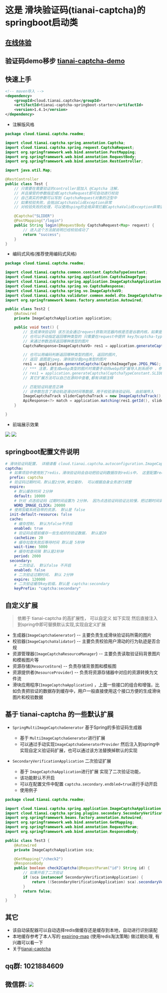 # 这是 滑块验证码(tianai-captcha)的springboot启动类

## [在线体验](https://www.tianai.cloud)

## 验证码demo移步 [tianai-captcha-demo](https://gitee.com/tianai/tianai-captcha-demo)

## 快速上手

```xml
<!-- maven导入 -->
<dependency>
    <groupId>cloud.tianai.captcha</groupId>
    <artifactId>tianai-captcha-springboot-starter</artifactId>
    <version>1.4.1</version>
</dependency>
```

- 注解版风格

```java
package cloud.tianai.captcha.readme;

import cloud.tianai.captcha.spring.annotation.Captcha;
import cloud.tianai.captcha.spring.request.CaptchaRequest;
import org.springframework.web.bind.annotation.PostMapping;
import org.springframework.web.bind.annotation.RequestBody;
import org.springframework.web.bind.annotation.RestController;

import java.util.Map;

@RestController
public class Test {
    // 只需要在需要验证的controller层加入 @Captcha 注解，
    // 并且接受的参数指定成CaptchaRequest即可自动进行校验
    // 自己真实的参数可以写到 CaptchaRequest对象的泛型中
    // 如果校验失败，会抛出CaptchaValidException异常
    // 对校验失败的处理，可以使用sping的全局异常拦截CaptchaValidException异常进行处理

    @Captcha("SLIDER")
    @PostMapping("/login")
    public String login(@RequestBody CaptchaRequest<Map> request) {
        // 进入这个方法就说明已经校验成功了
        return "success";
    }
}

```

- 编码式风格(推荐使用编码式风格)

```java
package cloud.tianai.captcha.readme;

import cloud.tianai.captcha.common.constant.CaptchaTypeConstant;
import cloud.tianai.captcha.spring.application.CaptchaImageType;
import cloud.tianai.captcha.spring.application.ImageCaptchaApplication;
import cloud.tianai.captcha.spring.vo.CaptchaResponse;
import cloud.tianai.captcha.spring.vo.ImageCaptchaVO;
import cloud.tianai.captcha.validator.common.model.dto.ImageCaptchaTrack;
import org.springframework.beans.factory.annotation.Autowired;

public class Test2 {
    @Autowired
    private ImageCaptchaApplication application;

    public void test() {
        // 生成滑块验证码 该方法会通过request获取浏览器内核是否是谷歌内核，如果是则返回webp类型的图片 否则返回jpeg+png类型的图片
        // 也可以手动指定返回哪种类型的 只需要在request中提供 key为captcha-type的参数(可以放到参数中或者header中) ， 值为 webp、jpeg-png
        // 来通过参数选择返回哪种类型的图片
        CaptchaResponse<ImageCaptchaVO> res1 = application.generateCaptcha(CaptchaTypeConstant.SLIDER);

        // 也可以用编码判断返回哪种类型的图片, 返回的图片,
        // 返回 底图是jpeg，滑块部分是png类型的图片
        res1 = application.generateCaptcha(CaptchaImageType.JPEG_PNG);
        // *** 注意，要生成webp类型的图片时需要手动将webp的扩展导入到系统中 ，参考: https://bitbucket.org/luciad/webp-imageio
        // res1 = application.generateCaptcha(CaptchaTypeConstant.SLIDER, CaptchaImageType.WEBP);
        // 其它扩展方法可以自己在源码中查看,都有详细注释

        // 匹配验证码是否正确
        // 该参数包含了滑动轨迹滑动时间等数据，用于校验滑块验证码。 由前端传入
        ImageCaptchaTrack sliderCaptchaTrack = new ImageCaptchaTrack();
        ApiResponse<?> match = application.matching(res1.getId(), sliderCaptchaTrack);
    }

}

```

- 前端展示效果

![](https://minio.tianai.cloud/public/1.png)
![](https://minio.tianai.cloud/public/2.png)
## springboot配置文件说明

```yaml
# 滑块验证码配置， 详细请看 cloud.tianai.captcha.autoconfiguration.ImageCaptchaProperties 类
captcha:
  # 如果项目中使用到了redis，滑块验证码会自动把验证码数据存到redis中， 这里配置redis的key的前缀,默认是captcha:slider
  prefix: captcha
  # 验证码过期时间，默认是2分钟,单位毫秒， 可以根据自身业务进行调整
  expire:
    # 默认缓存时间 2分钟
    default: 10000
    # 针对 点选验证码 过期时间设置为 2分钟， 因为点选验证码验证比较慢，把过期时间调整大一些
    WORD_IMAGE_CLICK: 20000
  # 使用加载系统自带的资源， 默认是 false
  init-default-resource: false
  cache:
    # 缓存控制， 默认为false不开启
    enabled: true
    # 验证码会提前缓存一些生成好的验证数据， 默认是20
    cacheSize: 20
    # 缓存拉取失败后等待时间 默认是 5秒钟
    wait-time: 5000
    # 缓存检查间隔 默认是2秒钟
    period: 2000
  secondary:
    # 二次验证， 默认false 不开启
    enabled: false
    # 二次验证过期时间， 默认 2分钟
    expire: 120000
    # 二次验证缓存key前缀，默认是 captcha:secondary
    keyPrefix: "captcha:secondary"
```
## 自定义扩展
> 依赖于 tianai-captcha 的高扩展性，
> 可以自定义 如下实现 然后直接注入到spring中即可替换默认实现,实现自定义扩展
- 生成器(`ImageCaptchaGenerator`) -- 主要负责生成滑块验证码所需的图片
- 校验器(`ImageCaptchaValidator`) -- 主要负责校验用户滑动的行为轨迹是否合规
- 资源管理器(`ImageCaptchaResourceManager`) -- 主要负责读取验证码背景图片和模板图片等
- 资源存储(`ResourceStore`) -- 负责存储背景图和模板图
- 资源提供者(`ResourceProvider`) -- 负责将资源存储器中对应的资源转换为文件流
- 滑块应用程序(`ImageCaptchaApplication`) ，上面一些接口的组合和增强，比如负责把验证的数据存到缓存中，用户一般直接使用这个接口方便的生成滑块图片和校验数据

## 基于 tianai-captcha 的一些默认扩展
- `SpringMultiImageCaptchaGenerator` 基于Spring的多验证码生成器
    - 基于 `MultiImageCaptchaGenerator`进行扩展
    - 可以通过手动实现`ImageCaptchaGeneratorProvider` 然后注入到spring中实现自定义验证码扩展，也可以通过该方法替换掉默认的实现

- `SecondaryVerificationApplication` 二次验证扩展
    - 基于 `ImageCaptchaApplication`进行扩展 实现了二次验证功能，
    - 该功能默认不开启
    - 可以在配置文件中配置 `captcha.secondary.endbled=true`进行手动开启
    - 使用例子

```java
package cloud.tianai.captcha.readme;

import cloud.tianai.captcha.spring.application.ImageCaptchaApplication;
import cloud.tianai.captcha.spring.plugins.secondary.SecondaryVerificationApplication;
import org.springframework.beans.factory.annotation.Autowired;
import org.springframework.web.bind.annotation.GetMapping;
import org.springframework.web.bind.annotation.RequestParam;
import org.springframework.web.bind.annotation.ResponseBody;

public class Test3 {
    @Autowired
    private ImageCaptchaApplication sca;

    @GetMapping("/check2")
    @ResponseBody
    public boolean check2Captcha(@RequestParam("id") String id) {
        // 如果开启了二次验证
        if (sca instanceof SecondaryVerificationApplication) {
            return ((SecondaryVerificationApplication) sca).secondaryVerification(id);
        }
        return false;
    }
}

```
## 其它
- 该自动装配器可以自动选择redis做缓存还是缓存到本地，自动进行识别装配
- 本地缓存参考了本人写的 [expiring-map](https://gitee.com/tianai/expiring-map) (使用redis淘汰策略) 做过期处理, 有兴趣可以看一下
- 关于[tianai-captcha](https://gitee.com/tianai/tianai-captcha)

## qq群: 1021884609
## 微信群: ![](https://minio.tianai.cloud/public/qun2.jpg?t=12313)
